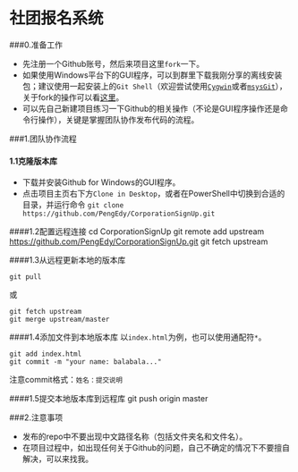 社团报名系统
============
###0.准备工作
* 先注册一个Github账号，然后来项目这里`fork`一下。
* 如果使用Windows平台下的GUI程序，可以到群里下载我刚分享的离线安装包；建议使用一起安装上的`Git Shell`（欢迎尝试使用[`Cygwin`][2]或者[`msysGit`][3]），关于fork的操作可以看[这里][1]。
* 可以先自己新建项目练习一下Github的相关操作（不论是GUI程序操作还是命令行操作），关键是掌握团队协作发布代码的流程。

###1.团队协作流程
#### 1.1克隆版本库
* 下载并安装Github for Windows的GUI程序。
* 点击项目主页右下方`Clone in Desktop`，或者在PowerShell中切换到合适的目录，并运行命令
`git clone https://github.com/PengEdy/CorporationSignUp.git`

####1.2配置远程连接
    cd CorporationSignUp
    git remote add upstream https://github.com/PengEdy/CorporationSignUp.git
    git fetch upstream

####1.3从远程更新本地的版本库

    git pull
或

    git fetch upstream
    git merge upstream/master

####1.4添加文件到本地版本库
以`index.html`为例，也可以使用通配符`*`。

    git add index.html
    git commit -m "your name: balabala..."
注意commit格式：`姓名：提交说明`

####1.5提交本地版本库到远程库
    git push origin master

###2.注意事项
* 发布的repo中不要出现中文路径名称（包括文件夹名和文件名）。
* 在项目过程中，如出现任何关于Github的问题，自己不确定的情况下不要擅自解决，可以来找我。

[1]: https://help.github.com/articles/fork-a-repo
[2]: http://www.cygwin.cn/
[3]: http://msysgit.github.io/
